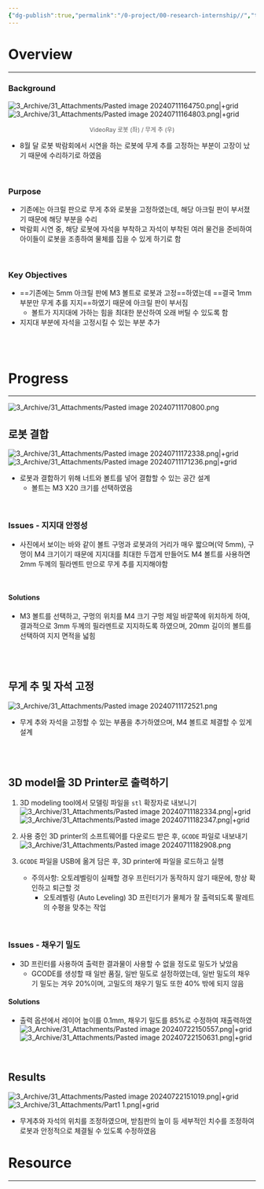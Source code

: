 ```yaml
---
{"dg-publish":true,"permalink":"/0-project/00-research-internship//","tags":["Project"],"noteIcon":"","created":"2024-07-09"}
---
```


# Overview
---
### Background
![3_Archive/31_Attachments/Pasted image 20240711164750.png|+grid](/img/user/3_Archive/31_Attachments/Pasted%20image%2020240711164750.png)![3_Archive/31_Attachments/Pasted image 20240711164803.png|+grid](/img/user/3_Archive/31_Attachments/Pasted%20image%2020240711164803.png)
<center style="font-size: 12; opacity: 0.7">VideoRay 로봇 (좌) / 무게 추 (우)</center>

- 8월 달 로봇 박람회에서 시연을 하는 로봇에 무게 추를 고정하는 부분이 고장이 났기 때문에 수리하기로 하였음

<br/>

### Purpose
- 기존에는 아크릴 판으로 무게 추와 로봇을 고정하였는데, 해당 아크릴 판이 부서졌기 때문에 해당 부분을 수리
- 박람회 시연 중, 해당 로봇에 자석을 부착하고 자석이 부착된 여러 물건을 준비하여 아이들이 로봇을 조종하여 물체를 집을 수 있게 하기로 함

<br/>

### Key Objectives
- ==기존에는 5mm 아크릴 판에 M3 볼트로 로봇과 고정==하였는데 ==결국 1mm 부분만 무게 추를 지지==하였기 때문에 아크릴 판이 부서짐
	- 볼트가 지지대에 가하는 힘을 최대한 분산하여 오래 버틸 수 있도록 함
- 지지대 부분에 자석을 고정시킬 수 있는 부분 추가

<br/><br/>

# Progress
---
![3_Archive/31_Attachments/Pasted image 20240711170800.png](/img/user/3_Archive/31_Attachments/Pasted%20image%2020240711170800.png)

## 로봇 결합
![3_Archive/31_Attachments/Pasted image 20240711172338.png|+grid](/img/user/3_Archive/31_Attachments/Pasted%20image%2020240711172338.png)![3_Archive/31_Attachments/Pasted image 20240711171236.png|+grid](/img/user/3_Archive/31_Attachments/Pasted%20image%2020240711171236.png)

- 로봇과 결합하기 위해 너트와 볼트를 넣어 결합할 수 있는 공간 설계
	- 볼트는 M3 X20 크기를 선택하였음

<br/>

### Issues - 지지대 안정성
- 사진에서 보이는 바와 같이 볼트 구멍과 로봇과의 거리가 매우 짧으며(약 5mm), 구멍이 M4 크기이기 때문에 지지대를 최대한 두껍게 만들어도 M4 볼트를 사용하면 2mm 두께의 필라멘트 만으로 무게 추를 지지해야함

<br/>

#### Solutions
- M3 볼트를 선택하고, 구멍의 위치를 M4 크기 구멍 제일 바깥쪽에 위치하게 하여, 결과적으로 3mm 두께의 필라멘트로 지지하도록 하였으며, 20mm 길이의 볼트를 선택하여 지지 면적을 넓힘

<br/><br/>

## 무게 추 및 자석 고정
![3_Archive/31_Attachments/Pasted image 20240711172521.png](/img/user/3_Archive/31_Attachments/Pasted%20image%2020240711172521.png)

- 무게 추와 자석을 고정할 수 있는 부품을 추가하였으며, M4 볼트로 체결할 수 있게 설계

<br/><br/>

## 3D model을 3D Printer로 출력하기
1. 3D modeling tool에서 모델링 파일을 `stl` 확장자로 내보니기
	![3_Archive/31_Attachments/Pasted image 20240711182334.png|+grid](/img/user/3_Archive/31_Attachments/Pasted%20image%2020240711182334.png)![3_Archive/31_Attachments/Pasted image 20240711182347.png|+grid](/img/user/3_Archive/31_Attachments/Pasted%20image%2020240711182347.png)


1. 사용 중인 3D printer의 소프트웨어를 다운로드 받은 후, `GCODE` 파일로 내보내기
	![3_Archive/31_Attachments/Pasted image 20240711182908.png](/img/user/3_Archive/31_Attachments/Pasted%20image%2020240711182908.png)
2. `GCODE` 파일을 USB에 옮겨 담은 후, 3D printer에 파일을 로드하고 실행
	- 주의사항: 오토레벨링이 실패할 경우 프린터기가 동작하지 않기 때문에, 항상 확인하고 퇴근할 것
		- 오토레벨링 (Auto Leveling)
		  3D 프린터기가 물체가 잘 출력되도록 팔레트의 수평을 맞추는 작업

<br/>

### Issues - 채우기 밀도
- 3D 프린터를 사용하여 출력한 결과물이 사용할 수 없을 정도로 밀도가 낮았음
	- GCODE를 생성할 때 일반 품질, 일반 밀도로 설정하였는데, 일반 밀도의 채우기 밀도는 겨우 20%이며, 고밀도의 채우기 밀도 또한 40% 밖에 되지 않음

#### Solutions
- 출력 옵션에서 레이어 높이를 0.1mm, 채우기 밀도를 85%로 수정하여 재출력하였
![3_Archive/31_Attachments/Pasted image 20240722150557.png|+grid](/img/user/3_Archive/31_Attachments/Pasted%20image%2020240722150557.png)![3_Archive/31_Attachments/Pasted image 20240722150631.png|+grid](/img/user/3_Archive/31_Attachments/Pasted%20image%2020240722150631.png)

<br/>

## Results
![3_Archive/31_Attachments/Pasted image 20240722151019.png|+grid](/img/user/3_Archive/31_Attachments/Pasted%20image%2020240722151019.png)![3_Archive/31_Attachments/Part1 1.png|+grid](/img/user/3_Archive/31_Attachments/Part1%201.png)

- 무게추와 자석의 위치를 조정하였으며, 받침판의 높이 등 세부적인 치수를 조정하여 로봇과 안정적으로 체결될 수 있도록 수정하였음


# Resource
---